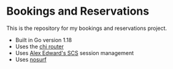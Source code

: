 # Bookings and Reservations

This is the repository for my bookings and reservations project.

- Built in Go version 1.18
- Uses the [chi router](github.com/go-chi/chi)
- Uses [Alex Edward's SCS](github.com/alexedwards/scs/v2) session management
- Uses [nosurf](github.com/justinas/nosurf)